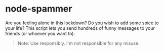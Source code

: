 # node-spammer
Are you feeling alone in this lockdown? Do you wish to add some spice to your life? This script lets you send hundreds of funny messages to your friends (or whoever you want to). 

> Note: Use responsibly. I'm not responsible for any misuse.
